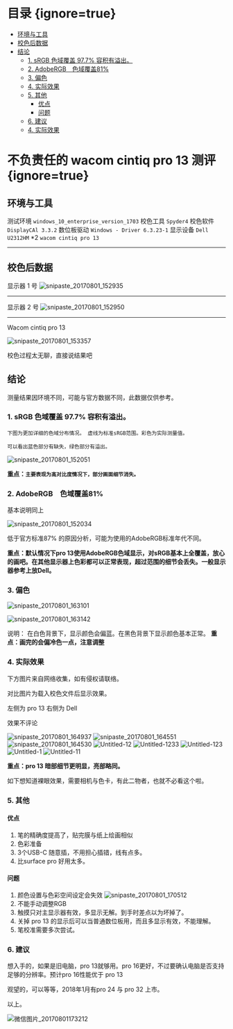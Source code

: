 # 目录 {ignore=true}
<!-- @import "[TOC]" {cmd="toc" depthFrom=1 depthTo=6 orderedList=false} -->
<!-- code_chunk_output -->

* [环境与工具](#环境与工具)
* [校色后数据](#校色后数据)
* [结论](#结论)
	* [1. sRGB 色域覆盖 97.7% 容积有溢出。](#1-srgb-色域覆盖-977-容积有溢出)
	* [2.  AdobeRGB　色域覆盖81%](#2-adobergb-色域覆盖81)
	* [3. 偏色](#3-偏色)
	* [4. 实际效果](#4-实际效果)
	* [5. 其他](#5-其他)
		* [优点](#优点)
		* [问题](#问题)
	* [6. 建议](#6-建议)
	* [4. 实际效果](#4-实际效果)
<!-- /code_chunk_output -->


# 不负责任的 wacom cintiq pro 13 测评 {ignore=true}

##  环境与工具

测试环境 `windows_10_enterprise_version_1703`
校色工具 `Spyder4`
校色软件 `DisplayCAl 3.3.2`
数位板驱动 `Windows - Driver 6.3.23-1`
显示设备 `Dell U2312HM` *2 `wacom cintiq pro 13`

-----

## 校色后数据

显示器 1 号
![snipaste_20170801_152935](https://i.loli.net/2017/08/01/59802f0269cfe.png)
<!-- ![snipaste_20170801_152950](/assets/snipaste_20170801_152950.png) -->

---

显示器 2 号
![snipaste_20170801_152950](https://i.loli.net/2017/08/01/59802f0cafa00.png)
<!-- ![snipaste_20170801_152935](/assets/snipaste_20170801_152935.png) -->

-----

 Wacom cintiq pro 13
 <!-- ![snipaste_20170801_153357](/assets/snipaste_20170801_153357.png) -->
 ![snipaste_20170801_153357](https://i.loli.net/2017/08/01/59802fda5f34f.png)

校色过程太无聊，直接说结果吧

## 结论

测量结果因环境不同，可能与官方数据不同，此数据仅供参考。

### 1. sRGB 色域覆盖 97.7% 容积有溢出。

    下图为更加详细的色域分布情况。 虚线为标准sRGB范围。彩色为实际测量值。

    可以看出蓝色部分有缺失，绿色部分有溢出。

<!-- ![snipaste_20170801_152051](/assets/snipaste_20170801_152051.png) -->
![snipaste_20170801_152051](https://i.loli.net/2017/08/01/5980375e3837f.png)

**重点：`主要表现为高对比度情况下，部分画面细节消失。`**

### 2.  AdobeRGB　色域覆盖81%  
基本说明同上　
<!-- ![snipaste_20170801_152034](/assets/snipaste_20170801_152034.png) -->
![snipaste_20170801_152034](https://i.loli.net/2017/08/01/5980376e8732e.png)

低于官方标准87% 的原因分析，可能为使用的AdobeRGB标准年代不同。

**重点：默认情况下pro 13使用AdobeRGB色域显示，对sRGB基本上全覆盖，放心的画吧。在其他显示器上色彩都可以正常表现，超过范围的细节会丢失。一般显示器参考上放Dell。**

### 3. 偏色

<!-- ![snipaste_20170801_163101](/assets/snipaste_20170801_163101.png) -->
![snipaste_20170801_163101](https://i.loli.net/2017/08/01/59803d399f503.png)
<!-- ![snipaste_20170801_163142](/assets/snipaste_20170801_163142.png) -->
![snipaste_20170801_163142](https://i.loli.net/2017/08/01/59803d6786330.png)

说明： 在白色背景下，显示颜色会偏蓝。在黑色背景下显示颜色基本正常。
**重点：画完的会偏冷色一点，注意调整**

### 4. 实际效果

下方图片来自网络收集，如有侵权请联络。

对比图片为载入校色文件后显示效果。

左侧为 pro 13 右侧为 Dell

效果不评论

![snipaste_20170801_164937](https://i.loli.net/2017/08/01/598042b50d3b9.png)
![snipaste_20170801_164551](https://ooo.0o0.ooo/2017/08/01/598042e62c526.png)
![snipaste_20170801_164530](https://i.loli.net/2017/08/01/598042ee37ba7.png)
![Untitled-12](https://i.loli.net/2017/08/01/598042f8b0644.png)
![Untitled-1233](https://i.loli.net/2017/08/01/5980430821d26.png)
![Untitled-123](https://i.loli.net/2017/08/01/598043131ae96.png)
![Untitled-1](https://i.loli.net/2017/08/01/5980431b9ed35.png)
![Untitled-11](https://ooo.0o0.ooo/2017/08/01/59804324c623e.png)
<!-- ![snipaste_20170801_164530](/assets/snipaste_20170801_164530.png) -->
<!-- ![snipaste_20170801_164551](/assets/snipaste_20170801_164551.png) -->
<!-- ![snipaste_20170801_164937](/assets/snipaste_20170801_164937.png) -->
<!-- ![Untitled-1](/assets/Untitled-1.png)
<!-- ![Untitled-11](/assets/Untitled-11.png) -->
<!-- ![Untitled-12](/assets/Untitled-12.png) -->
<!-- ![Untitled-123](/assets/Untitled-123.png) -->
<!-- ![Untitled-1233](/assets/Untitled-1233.png) -->

**重点：pro 13 暗部细节更明显，亮部略同。**

如下想知道裸眼效果，需要相机与色卡，有此二物者，也就不必看这个啦。

### 5. 其他

#### 优点
 1. 笔的精确度提高了，贴完膜与纸上绘画相似
 2. 色彩准备
 3. 3个USB-C 随意插，不用担心插错，线有点多。
 4. 比surface pro 好用太多。

#### 问题
 1.  颜色设置与色彩空间设定会失效
![snipaste_20170801_170512](https://i.loli.net/2017/08/01/59804568d622c.png)
 2. 不能手动调整RGB
 3. 触摸只对主显示器有效，多显示无解。到手时差点以为坏掉了。
 4. 关掉 pro 13 的显示后可以当普通数位板用，而且多显示有效，不能理解。
 5. 笔校准需要多次尝试。

### 6. 建议

想入手的，如果是旧电脑，pro 13就够用。pro 16更好，不过要确认电脑是否支持足够的分辨率。预计pro 16性能优于 pro 13

观望的，可以等等，2018年1月有pro 24 与 pro 32 上市。

以上。

<!-- ![微信图片_20170801173212](/assets/微信图片_20170801173212.png) -->

![微信图片_20170801173212](https://i.loli.net/2017/08/01/59804be6b0911.png)
